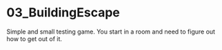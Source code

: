 # 03_BuildingEscape
Simple and small testing game. You start in a room and need to figure out how to get out of it.
